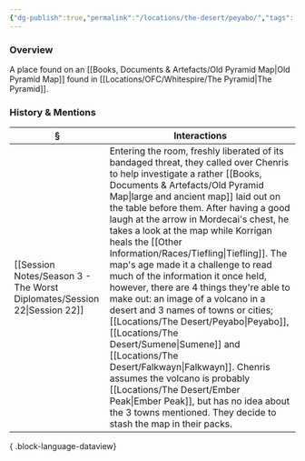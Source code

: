 ```yaml
---
{"dg-publish":true,"permalink":"/locations/the-desert/peyabo/","tags":["Undiscovered"],"updated":"2025-08-11T11:53:31.823+01:00"}
---
```


### Overview
A place found on an [[Books, Documents & Artefacts/Old Pyramid Map\|Old Pyramid Map]] found in [[Locations/OFC/Whitespire/The Pyramid\|The Pyramid]]. 

### History & Mentions
| §                                                                           | Interactions                                                                                                                                                                                                                                                                                                                                                                                                                                                                                                                                                                                                                                                                                                                      |
| --------------------------------------------------------------------------- | --------------------------------------------------------------------------------------------------------------------------------------------------------------------------------------------------------------------------------------------------------------------------------------------------------------------------------------------------------------------------------------------------------------------------------------------------------------------------------------------------------------------------------------------------------------------------------------------------------------------------------------------------------------------------------------------------------------------------------- |
| [[Session Notes/Season 3 - The Worst Diplomates/Session 22\|Session 22]] | Entering the room, freshly liberated of its bandaged threat, they called over Chenris to help investigate a rather [[Books, Documents & Artefacts/Old Pyramid Map\|large and ancient map]] laid out on the table before them. After having a good laugh at the arrow in Mordecai's chest, he takes a look at the map while Korrigan heals the [[Other Information/Races/Tiefling\|Tiefling]]. The map's age made it a challenge to read much of the information it once held, however, there are 4 things they're able to make out: an image of a volcano in a desert and 3 names of towns or cities; [[Locations/The Desert/Peyabo\|Peyabo]], [[Locations/The Desert/Sumene\|Sumene]] and [[Locations/The Desert/Falkwayn\|Falkwayn]]. Chenris assumes the volcano is probably [[Locations/The Desert/Ember Peak\|Ember Peak]], but has no idea about the 3 towns mentioned. They decide to stash the map in their packs. |

{ .block-language-dataview}